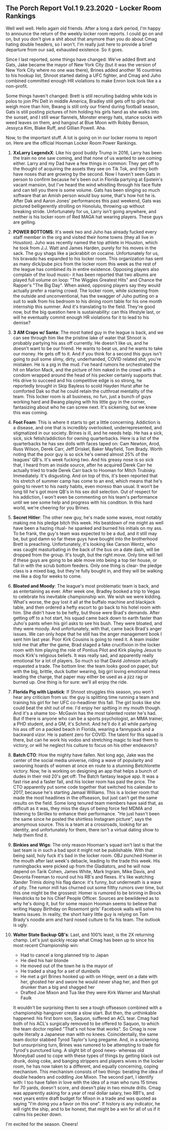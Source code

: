 ## The Porch Report Vol.1 9.23.2020 - Locker Room Rankings

Well well well. Hello again old friends. After a long a dark period, I'm happy to announce the return of the weekly locker room reports. I could go on and on, but you don't give a shit about that anymore than you do about Cmag hating double headers, so I won't. I'm really just here to provide a brief departure from our sad, exhausted existence. So it goes.

Since I last reported, some things have changed: We've added Brett and Gats, Jake became the mayor of New York City (but it was the version of New York City where no one was there), Brines added another 16 countries to his hookup list, Shnoot started dating a UFC fighter, and Cmag and Juho combined committed enough HR violations to make Enron look look like a a non-profit.

Some things haven't changed: Brett is still recruiting balding white kids in polos to join Phi Delt in middle America, Bradley still gets off to girls that weigh more than him, Bwang is still only our friend during football season, Gats is still posting pictures of him holding his girls hand as she walks into the sunset, and I still wear flannels, Monster energy hats, stance socks with weed leaves on them, and hangout at Blue Moon with Robby Benson, Jessyca Kim, Blake Ruff, and Gillian Powell. Aha.

Now, to the important stuff. A lot is going on in our locker rooms to report on. Here are the official Hooman Locker Room Power Rankings.

1. **XxLarry LegendxX**: Like his good buddy Trump in 2016, Larry has been the train no one saw coming, and that none of us wanted to see coming either. Larry and my Dad have a few things in common: They get off to the thought of acquiring the assets they see on Tik Tok, and they both have noses that are growing by the second. Now I haven't seen Gats in person to confirm because he's been out in Florida partying at Epstein's vacant mansion, but I've heard the wind whistling through his face flute and can tell you there is some volume. Gats has been slinging so much software that an Amish person would buy some, that's how hot he is. After Dak and Aaron Jones' performances this past weekend, Gats was pictured belligerently strolling on Honolulu, throwing up without breaking stride. Unfortunately for us, Larry isn't going anywhere, and neither is his locker room of Red MAGA hat wearing players. These guys are gelling.

2. **POWER BOTTOMS**: It's week two and Juho has already fucked every staff member in the org and visited their home towns (they all live in Houston). Juho was recently named the top athlete in Houston, which he took from J.J. Watt and James Harden, purely for his moves in the sack. The guy shags like a jackrabbit on cocaine. Unfortunately for us, his bravado has expanded to his locker room. This organization has sent as many dick/pube pics from the locker room this week as the rest of the league has combined its in entire existence. Opposing players also complain of the loud music- it has been reported that two albums are played full volume on loop: "The Wiggles Greatest Hits" and Chance the Rapper's "The Big Day". When asked, opposing players say they would actually prefer a roaring crowd. The locker room, while sickening from the outside and unconventional, has the swagger of Juho putting on a suit to walk from his bedroom to his dining room table for his one month internship this summer. And it's translating to the field. They're good now, but the big question here is sustainability: can this lifestyle last, or will he eventually commit enough HR violations for it to lead to his demise?

3. **3 AM Craps w/ Santa**: The most hated guy in the league is back, and we can see through him like the pristine lake of water that Shnoot is probably partying his ass off currently. He doesn't like us, and he doesn't want to be our friend. He wants to beat us, and he wants to take our money. He gets off to it. And if you think for a second this guys isn't going to pull some slimy, dirty, underhanded, COVID related shit, you're mistaken. He is a pig in the mud. I've heard rumors he orchestrated the hit on Marlon Mack, and the picture of him naked in the crowd with a condom wrapped around the head of his pecker certainly supports that. His drive to succeed and his competitive edge is so strong, he reportedly brought in Skip Bayless to scold Hayden Hurst after he comforted Dak so that he could retain the cutthroat mentality of the team. This locker room is all business, no fun, just a bunch of guys working hard and Bwang playing with his little guy in the corner, fantasizing about who he can screw next. It's sickening, but we knew this was coming.

4. **Foot Foam**: This is where it starts to get a little concerning. Addiction is a disease, and one that is incredibly overlooked, underrepresented, and stigmatized in our society. Brines is ill, and he needs help. He has a sick, sick, sick fetish/addiction for owning quarterbacks. Here is a list of the quarterbacks he has sex dolls with faces taped on: Cam Newton, Arod, Russ Wilson, Derek Carr, Jeff Driskel, Baker Mayfield, Tom Brady. Worth noting that the poor guy is so sick he's owned almost 25% of the leagues' QB's. It's week fucking two. And his greasy nose is so sick that, I heard from an inside source, after he acquired Derek Carr he actually tried to trade Derek Carr back to Hooman for Mitch Trubisky. Immediately. It's disgusting. And on top of this, it's been reported that his stretch of summer camp has come to an end, which means that he's going to revert to his nasty habits, even moreso than usual. It won't be long till he's got more QB's in his sex doll selection. Out of respect for his addiction, I won't even be commenting on his team's performance until we see some help and progress with his condition. In this hard world, we're cheering for you Brines.

5. **Secret Hitler**: The other new guy, he's made some waves, most notably making me his pledge bitch this week. His beatdown of me might as well have been a hazing ritual- he spanked and burned his initials on my ass. To be frank, the guy's team was expected to be a dud, and it still may be, but god damn so far these guys have bought into the brotherhood Brett is preaching. Unfortunately, it's looking like Carson Wentz, who was caught masturbating in the back of the bus on a date dash, will be dropped from the group. It's tough, but the right move. Only time will tell if these guys are going to be able move into being a top tier house, or fall in with the scrub bottom feeders. Only one thing is clear- the pledge class is a mixed bag, but they're fully bought in, and they will be walking me like a dog for weeks to come.

6. **Bloated and Moody**: The league's most problematic team is back, and as entertaining as ever. After week one, Bradley booked a trip to Vegas to celebrate his inevitable championship win. We wish we were kidding. What's worse, the guy lost it all at the buffalo machine and blackjack table, and then ordered a hefty escort to go back to his hotel room with him. She didn't have to be hefty, but those were Brad's demands. After getting off to a hot start, his squad came back down to earth faster than Juho's pants when his girl asks to see his bush. They were bloated, and they were moody. And unfortunately, with that, came back Brad's anger issues. We can only hope that he still has the anger management book I sent him last year. Poor Kirk Cousins is going to need it. A team insider told me that after the game, Brad staged a fake crucifixion in the locker room with him playing the role of Pontius Pilot and Kirk playing Jesus to mock Kirk's religious beliefs. It was really sad, and apparently really emotional for a lot of players. So much so that David Johnson actually requested a trade. The bottom line: the team looks good on paper, but with the big, brittle, duck butter wearing, big girl loving emotional mess leading the charge, that paper may either be used as a jizz rag or burned up. One thing is for sure: we'll all enjoy the ride.

7. **Florida Pig with Lipstick**: If Shnoot struggles this season, you won't hear any criticism from us: the guy is splitting time running a team and training his girl for her UFC co-headliner this fall. The girl looks like she could beat the shit out of me. I'd enjoy her spitting in my mouth though. And it's a shame too- McGavin has the most talented roster he's had. But if there is anyone who can be a sports psychologist, an MMA trainer, a PHD student, and a GM, it's Schmit. And he'll do it all while partying his ass off on a packed beach in Florida, wearing a fannypack and a backward vizor. He is patient zero for COVID. The talent for this squad is there, but can he work his vodoo and stretching magic to lead them to victory, or will he neglect his culture to focus on his other endeavors?

8. **Batch CTO**: How the mighty have fallen. Not long ago, Jake was the center of the social media universe, riding a wave of popularity and swooning hoards of women at once en route to a stunning Betchlorette victory. Now, he is working on designing an app that helps a bunch of dudes in their mid 20's get off: The Batch fantasy league app. It was a fast rise and a faster fall, and his locker room has paid the price. The CTO apparently put some code together that switched his calendar to 2017, because he's starting Jamaal Williams. This is a locker room that made the most headlines in the offseason, but just can't get the same results on the field. Some long tenured team members have said that, as difficult as it was, they miss the days of being force fed MDMA and listening to Skrillex to enhance their performance. "He just hasn't been the same since he posted the shirtless Instagram picture", says the anonymous source. This is a team at a crossroads, looking for an identity, and unfortunately for them, there isn't a virtual dating show to help them find it.

9. **Binkies and Wigs**: The only reason Hooman's squad isn't last is that the last team is in such a bad spot it might not be publishable. With that being said, holy fuck it's bad in the locker room. OBJ punched Homer in the mouth after last week's debacle, leading to the trade this week. His runningbacks were picked up from the Gladiators, and he will now depend on Tarik Cohen, James White, Mark Ingram, Mike Davis, and Devonta Freeman to round out his RB's and flexes. It's like watching Xander Trimis doing his flag dance: it's funny, but underneath is a wave of pity. The rumor mill has churned out some filthy rumors over time, but this one might be the grossest: Homer is rumored to be brining in Brock Hendricks to be his Chief People Officer. Sources are bewildered as to why he's doing it, but for some reason Hooman seems to believe that writing Happy Birthday on Rosemont girls' Facebook walls will solve his teams issues. In reality, the short hairy little guy is relying on Tom Brady's noodle arm and hard nosed culture to fix his team. The outlook is ugly.

10. **Walter State Backup QB's**: Last, and 100% least, is the 2X returning champ. Let's just quickly recap what Cmag has been up to since his most recent Championship win:

    - Had to cancel a long planned trip to Japan
    - He died his hair blonde
    - He moved out of the town he is the mayor of
    - He traded a shag for a set of dumbells
    - He met a girl Brines hooked up with on Hinge, went on a date with her, ghosted her and swore he would never shag her, and then got drunker than a big and shagged her
    - Drafted Joe Mixon and Tua like they were Kirk Warner and Marshall Faulk

    It wouldn't be surprising then to see a tough offseason combined with a championship hangover create a slow start. But then, the unthinkable happened: his first born son, Saquon, suffered an ACL tear. Cmag had both of his ACL's surgically removed to be offered to Saquon, to which the team doctor replied "That's not how that works". So Cmag is now quite literally a Japanese man with no knees. Coincidentally, the same team doctor stabbed Tyrod Taylor's lung pregame. And, in a sickening but unsurprising turn, Brines was rumored to be attempting to trade for Tyrod's punctured lung. A slight bit of good news- whereas old Moneyball used to cope with these types of things by getting black out drunk, doing coke, and banging strippers and players wives in the locker room, he has now taken to a different, and equally concerning, coping mechanism. This mechanism consists of two things: berating the idea of double headers and coddling Joe Mixon. The second part, I identify with: I too have fallen in love with the idea of a man who runs 15 times for 70 yards, doesn't score, and doesn't play in two minute drills. Cmag was apparently asking for a year of real dollar salary, two RB1's, and next years entire draft budget for Mixon in a trade and was quoted as saying "I'm doing you a favor on this one". If history is any indicator, he will right the ship, and to be honest, that might be a win for all of us if it calms his pecker down.

I'm excited for the season. Cheers!
